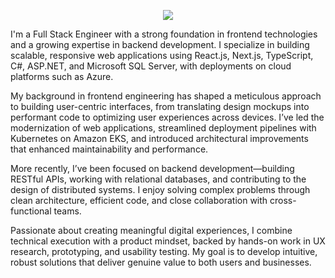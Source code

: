 <!--
**hkedia/hkedia** is a ✨ _special_ ✨ repository because its `README.md` (this file) appears on your GitHub profile.

Here are some ideas to get you started:

- 🔭 I’m currently working on ...
- 👯 I’m looking to collaborate on ...
- 🤔 I’m looking for help with ...
- 💬 Ask me about ...
- 📫 How to reach me: ...
- 😄 Pronouns: ...
- ⚡ Fun fact: ...
-->

<p align="center">
  <img src="https://api.boot.dev/v1/users/public/178b5dc0-8938-4f42-a592-ee33be9ebe8a/thumbnail" >
</p>

I'm a Full Stack Engineer with a strong foundation in frontend technologies and a growing expertise in backend development. I specialize in building scalable, responsive web applications using React.js, Next.js, TypeScript, C#, ASP.NET, and Microsoft SQL Server, with deployments on cloud platforms such as Azure.

My background in frontend engineering has shaped a meticulous approach to building user-centric interfaces, from translating design mockups into performant code to optimizing user experiences across devices. I’ve led the modernization of web applications, streamlined deployment pipelines with Kubernetes on Amazon EKS, and introduced architectural improvements that enhanced maintainability and performance.

More recently, I’ve been focused on backend development—building RESTful APIs, working with relational databases, and contributing to the design of distributed systems. I enjoy solving complex problems through clean architecture, efficient code, and close collaboration with cross-functional teams.

Passionate about creating meaningful digital experiences, I combine technical execution with a product mindset, backed by hands-on work in UX research, prototyping, and usability testing. My goal is to develop intuitive, robust solutions that deliver genuine value to both users and businesses.
